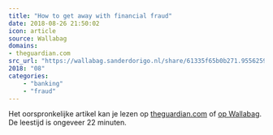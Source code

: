 ```yaml
---
title: "How to get away with financial fraud"
date: 2018-08-26 21:50:02
icon: article
source: Wallabag
domains:
- theguardian.com
src_url: "https://wallabag.sanderdorigo.nl/share/61335f65b0b271.95562599"
2018: "08"
categories:
    - "banking"
    - "fraud"
---
```

Het oorspronkelijke artikel kan je lezen op [theguardian.com](https://www.theguardian.com/news/2018/jun/28/how-to-get-away-with-financial-fraud) of [op Wallabag](https://wallabag.sanderdorigo.nl/share/61335f65b0b271.95562599). De leestijd is ongeveer 22 minuten.